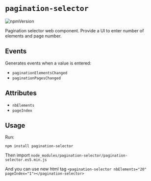 # `pagination-selector`

![npmVersion](https://img.shields.io/npm/v/pagination-selector?color=blue&style=plastic)

Pagination selector web component. Provide a UI to enter number of elements and page number.

## Events
Generates events when a value is entered:

- `paginationElementsChanged`
- `paginationPagesChanged`

## Attributes
- `nbElements`
- `pageIndex`

## Usage

Run:

    npm install pagination-selector

Then import `node_modules/pagination-selector/pagination-selector.es5.min.js`

And you can use new html tag `<pagination-selector nbElements="20" pageIndex="1"></pagination-selector>`

